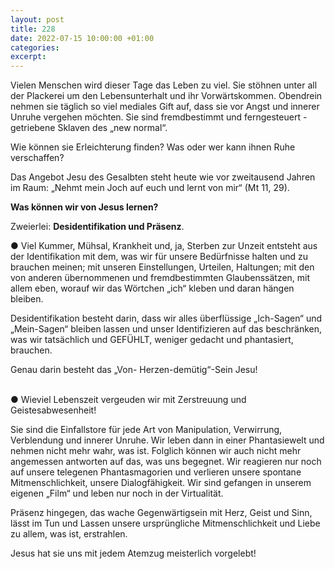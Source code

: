 ```yaml
---
layout: post
title: 228
date: 2022-07-15 10:00:00 +01:00
categories: 
excerpt: 
---
```


Vielen Menschen wird dieser Tage das Leben zu viel. Sie stöhnen unter all der Plackerei um den Lebensunterhalt und ihr Vorwärtskommen. Obendrein nehmen sie täglich so viel mediales Gift auf, dass sie vor Angst und innerer Unruhe vergehen möchten. Sie sind fremdbestimmt und ferngesteuert - getriebene Sklaven des „new normal“.

Wie können sie Erleichterung finden? Was oder wer kann ihnen Ruhe verschaffen?

Das Angebot Jesu des Gesalbten steht heute wie vor zweitausend Jahren im Raum: „Nehmt mein Joch auf euch und lernt von mir“ (Mt 11, 29).

**Was können wir von Jesus lernen?**

Zweierlei: **Desidentifikation und Präsenz**.

● Viel Kummer, Mühsal, Krankheit und, ja, Sterben zur Unzeit entsteht aus der Identifikation mit dem, was wir für unsere Bedürfnisse halten und zu brauchen meinen; mit unseren Einstellungen, Urteilen, Haltungen; mit den von anderen übernommenen und fremdbestimmten Glaubenssätzen, mit allem eben, worauf wir das Wörtchen „ich“ kleben und daran hängen bleiben.

Desidentifikation besteht darin, dass wir alles überflüssige „Ich-Sagen“ und „Mein-Sagen“ bleiben lassen und unser Identifizieren auf das beschränken, was wir tatsächlich und GEFÜHLT, weniger gedacht und phantasiert, brauchen.

Genau darin besteht das „Von- Herzen-demütig“-Sein Jesu!<br/><br/>

● Wieviel Lebenszeit vergeuden wir mit Zerstreuung und Geistesabwesenheit!

Sie sind die Einfallstore für jede Art von Manipulation, Verwirrung, Verblendung und innerer Unruhe. Wir leben dann in einer Phantasiewelt und nehmen nicht mehr wahr, was ist. Folglich können wir auch nicht mehr angemessen antworten auf das, was uns begegnet. Wir reagieren nur noch auf unsere telegenen Phantasmagorien und verlieren unsere spontane Mitmenschlichkeit, unsere Dialogfähigkeit. Wir sind gefangen in unserem eigenen „Film“ und leben nur noch in der Virtualität.

Präsenz hingegen, das wache Gegenwärtigsein mit Herz, Geist und Sinn, lässt im Tun und Lassen unsere ursprüngliche Mitmenschlichkeit und Liebe zu allem, was ist, erstrahlen.

Jesus hat sie uns mit jedem Atemzug meisterlich vorgelebt!

